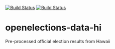 [![Build Status](https://github.com/openelections/openelections-data-hi/actions/workflows/data_tests.yml/badge.svg?branch=master)](https://github.com/openelections/openelections-data-hi/actions/workflows/data_tests.yml?query=branch%3Amaster)
[![Build Status](https://github.com/openelections/openelections-data-hi/actions/workflows/format_tests.yml/badge.svg?branch=master)](https://github.com/openelections/openelections-data-hi/actions/workflows/format_tests.yml?query=branch%3Amaster)

# openelections-data-hi
Pre-processed official election results from Hawaii
